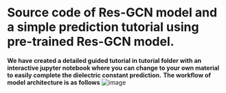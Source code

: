 # Source code of Res-GCN model and a simple prediction tutorial using pre-trained Res-GCN model.
**We have created a detailed guided tutorial in tutorial folder with an interactive jupyter notebook where you can change to your own material to easily complete the dielectric constant prediction.**
**The workflow of model architecture is as follows**
  ![image](https://github.com/Zhaochen-Xi/Res-GCN/edit/main/model_structure.png)

